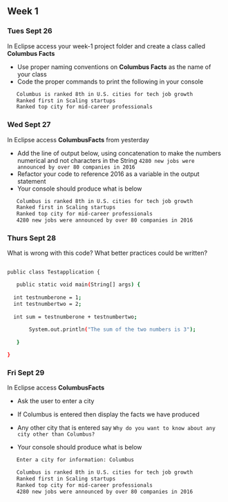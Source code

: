 ## Week 1

### Tues Sept 26

In Eclipse access your week-1 project folder and create a class called **Columbus Facts**
  - Use proper naming conventions on **Columbus Facts** as the name of your class
  - Code the proper commands to print the following in your console
 
 ```bash
    Columbus is ranked 8th in U.S. cities for tech job growth
    Ranked first in Scaling startups
    Ranked top city for mid-career professionals 
   ```
  

### Wed Sept 27

In Eclipse access **ColumbusFacts** from yesterday
  - Add the line of output below, using concatenation to make the numbers numerical and not characters in the String
  `4280 new jobs were announced by over 80 companies in 2016`
  - Refactor your code to reference 2016 as a variable in the output statement
  - Your console should produce what is below
 
 ```bash
    Columbus is ranked 8th in U.S. cities for tech job growth
    Ranked first in Scaling startups
    Ranked top city for mid-career professionals 
    4280 new jobs were announced by over 80 companies in 2016
   ```

### Thurs Sept 28

What is wrong with this code? What better practices could be written?

 ```bash
   
public class Testapplication {

	public static void main(String[] args) {
  
   int testnumberone = 1;
   int testnumbertwo = 2;
  
   int sum = testnumberone + testnumbertwo; 
	
		System.out.println("The sum of the two numbers is 3");
		
	}

}
   ```


### Fri Sept 29

In Eclipse access **ColumbusFacts** 
  - Ask the user to enter a city
  - If Columbus is entered then display the facts we have produced
  - Any other city that is entered say 
   `Why do you want to know about any city other than Columbus?`
   
  - Your console should produce what is below
 
 ```bash
    Enter a city for information: Columbus

    Columbus is ranked 8th in U.S. cities for tech job growth
    Ranked first in Scaling startups
    Ranked top city for mid-career professionals 
    4280 new jobs were announced by over 80 companies in 2016
  ```


<!---
this is a comment
-->
